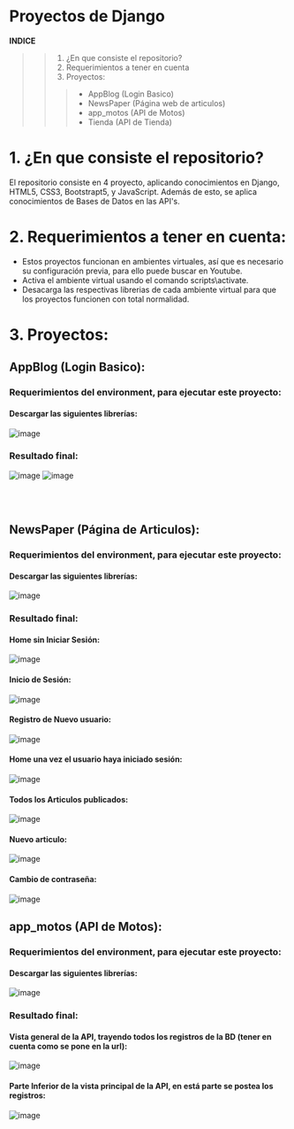 # Proyectos de Django

**INDICE**
>> 1. ¿En que consiste el repositorio?
>> 2. Requerimientos a tener en cuenta
>> 3. Proyectos:
>>>* AppBlog (Login Basico)
>>>* NewsPaper (Página web de articulos)
>>>* app_motos (API de Motos)
>>>* Tienda (API de Tienda)


# 1. ¿En que consiste el repositorio?
El repositorio consiste en 4 proyecto, aplicando conocimientos en Django, HTML5, CSS3, Bootstrapt5, y JavaScript. Además de esto, 
se aplica conocimientos de Bases de Datos en las API's.

# 2. Requerimientos a tener en cuenta:
- Estos proyectos funcionan en ambientes virtuales, así que es 
  necesario su configuración previa, para ello puede buscar en 
  Youtube.
- Activa el ambiente virtual usando el comando scripts\activate.
- Desacarga las respectivas librerias de cada ambiente virtual para 
  que los proyectos funcionen con total normalidad.



# 3. Proyectos:

## AppBlog (Login Basico):
### Requerimientos del environment, para ejecutar este proyecto:
#### Descargar las siguientes librerías:
![image](https://user-images.githubusercontent.com/101678570/207759521-1400a38c-a054-49f3-85da-49239545e701.png)

### Resultado final:
![image](https://user-images.githubusercontent.com/101678570/207752278-a46d4823-8987-44f5-9711-a3975fdc846f.png)
![image](https://user-images.githubusercontent.com/101678570/207752351-d8bb5efa-9c23-4ab7-9d91-201e4c36ec86.png)

<br><br>
## NewsPaper (Página de Articulos):
### Requerimientos del environment, para ejecutar este proyecto: 
#### Descargar las siguientes librerías:
![image](https://user-images.githubusercontent.com/101678570/207759521-1400a38c-a054-49f3-85da-49239545e701.png)

### Resultado final:
#### Home sin Iniciar Sesión:
![image](https://user-images.githubusercontent.com/101678570/207761099-00c9fc8e-55b9-4a4f-94e6-c84c89d5a36d.png)
#### Inicio de Sesión:
![image](https://user-images.githubusercontent.com/101678570/207761279-510632ad-cf93-4b68-9df2-258216f0e2f1.png)
#### Registro de Nuevo usuario:
![image](https://user-images.githubusercontent.com/101678570/207761903-21c2d200-e099-47c8-a8b3-6e80654390cf.png)
#### Home una vez el usuario haya iniciado sesión:
![image](https://user-images.githubusercontent.com/101678570/207761407-60b729aa-5e2f-473e-806d-fc29ec79a9ac.png)
#### Todos los Articulos publicados:
![image](https://user-images.githubusercontent.com/101678570/207761465-aae5d1a0-7faa-427b-9253-ad2f1f07e41f.png)
#### Nuevo articulo:
![image](https://user-images.githubusercontent.com/101678570/207761513-9e0af4e8-2914-4607-807b-0233689f483a.png)
#### Cambio de contraseña:
![image](https://user-images.githubusercontent.com/101678570/207761542-51f782c1-615a-4660-80bd-76f231964423.png)

## app_motos (API de Motos):
### Requerimientos del environment, para ejecutar este proyecto:
#### Descargar las siguientes librerías:
![image](https://user-images.githubusercontent.com/101678570/207763899-56314e41-2087-46fb-92ec-268f8a06950b.png)


### Resultado final:
#### Vista general de la API, trayendo todos los registros de la BD (tener en cuenta como se pone en la url):
![image](https://user-images.githubusercontent.com/101678570/207764077-c606a1bc-b9ee-43b2-a615-072703b8ae7c.png)

#### Parte Inferior de la vista principal de la API, en está parte se postea los registros:
![image](https://user-images.githubusercontent.com/101678570/207764292-dda43885-97ed-4847-9eac-2664fbb7b1bb.png)





